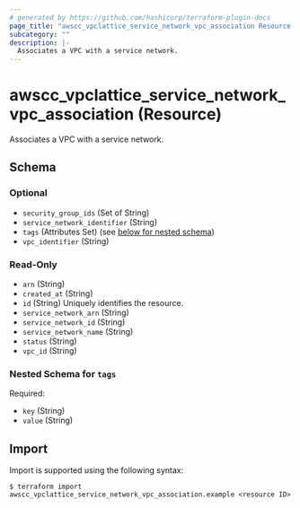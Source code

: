 ```yaml
---
# generated by https://github.com/hashicorp/terraform-plugin-docs
page_title: "awscc_vpclattice_service_network_vpc_association Resource - terraform-provider-awscc"
subcategory: ""
description: |-
  Associates a VPC with a service network.
---
```


# awscc_vpclattice_service_network_vpc_association (Resource)

Associates a VPC with a service network.



<!-- schema generated by tfplugindocs -->
## Schema

### Optional

- `security_group_ids` (Set of String)
- `service_network_identifier` (String)
- `tags` (Attributes Set) (see [below for nested schema](#nestedatt--tags))
- `vpc_identifier` (String)

### Read-Only

- `arn` (String)
- `created_at` (String)
- `id` (String) Uniquely identifies the resource.
- `service_network_arn` (String)
- `service_network_id` (String)
- `service_network_name` (String)
- `status` (String)
- `vpc_id` (String)

<a id="nestedatt--tags"></a>
### Nested Schema for `tags`

Required:

- `key` (String)
- `value` (String)

## Import

Import is supported using the following syntax:

```shell
$ terraform import awscc_vpclattice_service_network_vpc_association.example <resource ID>
```
